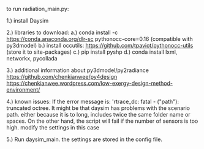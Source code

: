 to run radiation_main.py:

1.) install Daysim

2.) libraries to download:
    a.) conda install -c https://conda.anaconda.org/dlr-sc pythonocc-core=0.16  (compatible with py3dmodel)
    b.) install occutils: https://github.com/tpaviot/pythonocc-utils (store it to site-packages)
    c.) pip install pyshp
    d.) conda install lxml, networkx, pycollada

3.) additional information about py3dmodel/py2radiance
    https://github.com/chenkianwee/py4design
    https://chenkianwee.wordpress.com/low-exergy-design-method-environment/

4.) known issues: If the error message is: 'rtrace_dc: fatal - ("path"): truncated octree. It might be that daysim has
 problems with the scenario path. either because it is to long, includes twice the same folder name or spaces.
 On the other hand, the script will fail if the number of sensors is too high. modify the settings in this case

5.) Run daysim_main. the settings are stored in the config file.
